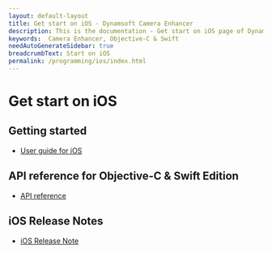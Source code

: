 ```yaml
---
layout: default-layout
title: Get start on iOS - Dynamsoft Camera Enhancer
description: This is the documentation - Get start on iOS page of Dynamsoft Camera Enhancer.
keywords:  Camera Enhancer, Objective-C & Swift
needAutoGenerateSidebar: true
breadcrumbText: Start on iOS
permalink: /programming/ios/index.html
---
```


# Get start on iOS

## Getting started

- [User guide for iOS]({{site.ios-guide}}guide.html)

## API reference for Objective-C & Swift Edition

- [API reference]({{site.ios}}api-reference.html)

## iOS Release Notes

- [iOS Release Note]({{site.ios-release-note}})
